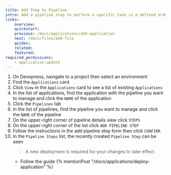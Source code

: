 ```yaml
---
title: Add Step to Pipeline
intro: Add a pipeline step to perform a specific task in a defined order during the resource deployment process of your pipeline.
links:
    overview:
    quickstart:
    previous: /docs/applications/add-application
    next: /docs/files/add-file
    guides:
    related:
    featured:
required_permissions:
    - application:update
---
```


1. On Devopness, navigate to a project then select an environment
1. Find the `Applications` card
1. Click `View` in the `Applications` card to see a list of existing `Applications`
1. In the list of applications, find the application with the pipeline you want to manage and click the `NAME` of the application
1. Click the `Pipelines` tab
1. In the list of pipelines, find the pipeline you want to manage and click the `NAME` of the pipeline
1. On the upper-right corner of pipeline details view click `STEPS`
1. On the upper-right corner of the list click `ADD PIPELINE STEP`
1. Follow the instructions in the add pipeline step form then click `CONFIRM`
1. In the `Pipeline Steps` list, the recently created `Pipeline Step` can be seen
    > A new deployment is required for your changes to take effect.
      - Follow the guide {% mentionPost "/docs/applications/deploy-application" %}
